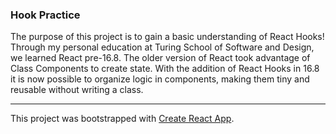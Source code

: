 ### Hook Practice
The purpose of this project is to gain a basic understanding of React Hooks!  Through my personal education at Turing School of Software and Design, we learned React pre-16.8.  The older version of React took advantage of Class Components to create state.  With the addition of React Hooks in 16.8 it is now possible to organize logic in components, making them tiny and reusable without writing a class.

---

This project was bootstrapped with [Create React App](https://github.com/facebook/create-react-app).
